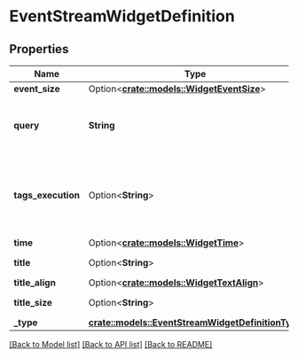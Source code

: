 # EventStreamWidgetDefinition

## Properties

Name | Type | Description | Notes
------------ | ------------- | ------------- | -------------
**event_size** | Option<[**crate::models::WidgetEventSize**](WidgetEventSize.md)> |  | [optional]
**query** | **String** | Query to filter the event stream with. | 
**tags_execution** | Option<**String**> | The execution method for multi-value filters. Can be either and or or. | [optional]
**time** | Option<[**crate::models::WidgetTime**](WidgetTime.md)> |  | [optional]
**title** | Option<**String**> | Title of the widget. | [optional]
**title_align** | Option<[**crate::models::WidgetTextAlign**](WidgetTextAlign.md)> |  | [optional]
**title_size** | Option<**String**> | Size of the title. | [optional]
**_type** | [**crate::models::EventStreamWidgetDefinitionType**](EventStreamWidgetDefinitionType.md) |  | 

[[Back to Model list]](../README.md#documentation-for-models) [[Back to API list]](../README.md#documentation-for-api-endpoints) [[Back to README]](../README.md)


